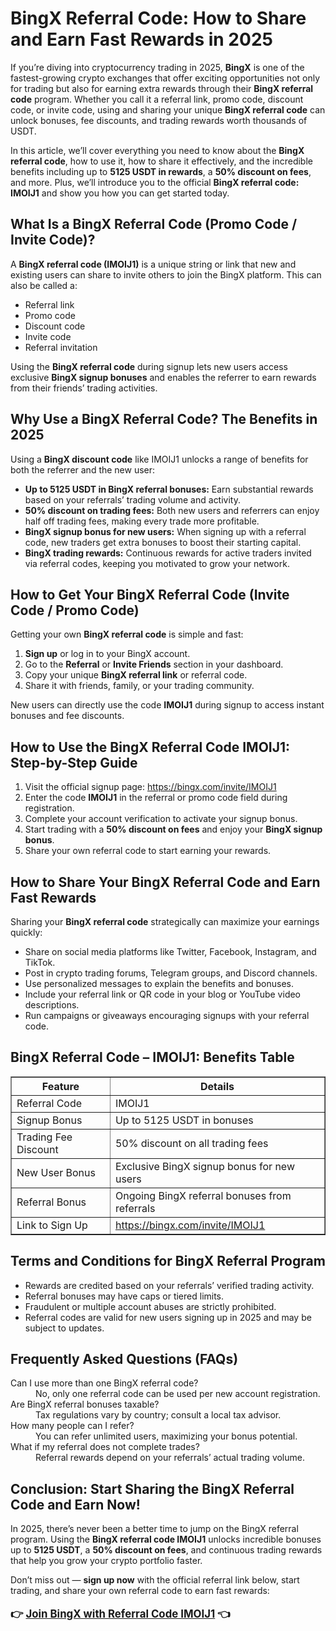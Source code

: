 <h1>BingX Referral Code: How to Share and Earn Fast Rewards in 2025</h1>
<p>
If you’re diving into cryptocurrency trading in 2025, <strong>BingX</strong> is one of the fastest-growing crypto exchanges that offer exciting opportunities not only for trading but also for earning extra rewards through their <strong>BingX referral code</strong> program. Whether you call it a referral link, promo code, discount code, or invite code, using and sharing your unique <strong>BingX referral code</strong> can unlock bonuses, fee discounts, and trading rewards worth thousands of USDT.
</p>
<p>
In this article, we’ll cover everything you need to know about the <strong>BingX referral code</strong>, how to use it, how to share it effectively, and the incredible benefits including up to <strong>5125 USDT in rewards</strong>, a <strong>50% discount on fees</strong>, and more. Plus, we’ll introduce you to the official <strong>BingX referral code: IMOIJ1</strong> and show you how you can get started today.
</p>
<h2>What Is a BingX Referral Code (Promo Code / Invite Code)?</h2>
<p>
A <strong>BingX referral code (IMOIJ1)</strong> is a unique string or link that new and existing users can share to invite others to join the BingX platform. This can also be called a:
</p>
<ul>
<li>Referral link</li>
<li>Promo code</li>
<li>Discount code</li>
<li>Invite code</li>
<li>Referral invitation</li>
</ul>
<p>
Using the <strong>BingX referral code</strong> during signup lets new users access exclusive <strong>BingX signup bonuses</strong> and enables the referrer to earn rewards from their friends’ trading activities.
</p>
<h2>Why Use a BingX Referral Code? The Benefits in 2025</h2>
<p>
Using a <strong>BingX discount code</strong> like IMOIJ1 unlocks a range of benefits for both the referrer and the new user:
</p>
<ul>
<li><strong>Up to 5125 USDT in BingX referral bonuses:</strong> Earn substantial rewards based on your referrals’ trading volume and activity.</li>
<li><strong>50% discount on trading fees:</strong> Both new users and referrers can enjoy half off trading fees, making every trade more profitable.</li>
<li><strong>BingX signup bonus for new users:</strong> When signing up with a referral code, new traders get extra bonuses to boost their starting capital.</li>
<li><strong>BingX trading rewards:</strong> Continuous rewards for active traders invited via referral codes, keeping you motivated to grow your network.</li>
</ul>
<h2>How to Get Your BingX Referral Code (Invite Code / Promo Code)</h2>
<p>Getting your own <strong>BingX referral code</strong> is simple and fast:</p>
<ol>
<li><strong>Sign up</strong> or log in to your BingX account.</li>
<li>Go to the <strong>Referral</strong> or <strong>Invite Friends</strong> section in your dashboard.</li>
<li>Copy your unique <strong>BingX referral link</strong> or referral code.</li>
<li>Share it with friends, family, or your trading community.</li>
</ol>
<p>New users can directly use the code <strong>IMOIJ1</strong> during signup to access instant bonuses and fee discounts.</p>
<h2>How to Use the BingX Referral Code IMOIJ1: Step-by-Step Guide</h2>
<ol>
<li>Visit the official signup page: <a href="https://bingx.com/invite/IMOIJ1" target="_blank" rel="noopener noreferrer">https://bingx.com/invite/IMOIJ1</a></li>
<li>Enter the code <strong>IMOIJ1</strong> in the referral or promo code field during registration.</li>
<li>Complete your account verification to activate your signup bonus.</li>
<li>Start trading with a <strong>50% discount on fees</strong> and enjoy your <strong>BingX signup bonus</strong>.</li>
<li>Share your own referral code to start earning your rewards.</li>
</ol>
<h2>How to Share Your BingX Referral Code and Earn Fast Rewards</h2>
<p>Sharing your <strong>BingX referral code</strong> strategically can maximize your earnings quickly:</p>
<ul>
<li>Share on social media platforms like Twitter, Facebook, Instagram, and TikTok.</li>
<li>Post in crypto trading forums, Telegram groups, and Discord channels.</li>
<li>Use personalized messages to explain the benefits and bonuses.</li>
<li>Include your referral link or QR code in your blog or YouTube video descriptions.</li>
<li>Run campaigns or giveaways encouraging signups with your referral code.</li>
</ul>
<h2>BingX Referral Code – IMOIJ1: Benefits Table</h2>
<table border="1" cellpadding="8" cellspacing="0" style="border-collapse: collapse; width: 100%; max-width: 600px;">
<thead>
<tr>
<th>Feature</th>
<th>Details</th>
</tr>
</thead>
<tbody>
<tr>
<td>Referral Code</td>
<td>IMOIJ1</td>
</tr>
<tr>
<td>Signup Bonus</td>
<td>Up to 5125 USDT in bonuses</td>
</tr>
<tr>
<td>Trading Fee Discount</td>
<td>50% discount on all trading fees</td>
</tr>
<tr>
<td>New User Bonus</td>
<td>Exclusive BingX signup bonus for new users</td>
</tr>
<tr>
<td>Referral Bonus</td>
<td>Ongoing BingX referral bonuses from referrals</td>
</tr>
<tr>
<td>Link to Sign Up</td>
<td><a href="https://bingx.com/invite/IMOIJ1" target="_blank" rel="noopener noreferrer">https://bingx.com/invite/IMOIJ1</a></td>
</tr>
</tbody>
</table>
<h2>Terms and Conditions for BingX Referral Program</h2>
<ul>
<li>Rewards are credited based on your referrals’ verified trading activity.</li>
<li>Referral bonuses may have caps or tiered limits.</li>
<li>Fraudulent or multiple account abuses are strictly prohibited.</li>
<li>Referral codes are valid for new users signing up in 2025 and may be subject to updates.</li>
</ul>
<h2>Frequently Asked Questions (FAQs)</h2>
<dl>
<dt>Can I use more than one BingX referral code?</dt>
<dd>No, only one referral code can be used per new account registration.</dd>
<dt>Are BingX referral bonuses taxable?</dt>
<dd>Tax regulations vary by country; consult a local tax advisor.</dd>
<dt>How many people can I refer?</dt>
<dd>You can refer unlimited users, maximizing your bonus potential.</dd>
<dt>What if my referral does not complete trades?</dt>
<dd>Referral rewards depend on your referrals’ actual trading volume.</dd>
</dl>
<h2>Conclusion: Start Sharing the BingX Referral Code and Earn Now!</h2>
<p>
In 2025, there’s never been a better time to jump on the BingX referral program. Using the <strong>BingX referral code IMOIJ1</strong> unlocks incredible bonuses up to <strong>5125 USDT</strong>, a <strong>50% discount on fees</strong>, and continuous trading rewards that help you grow your crypto portfolio faster.
</p>
<p>
Don’t miss out — <strong>sign up now</strong> with the official referral link below, start trading, and share your own referral code to earn fast rewards:
</p>
<p style="font-weight: bold; font-size: 1.2em;">
👉 <a href="https://bingx.com/invite/IMOIJ1" target="_blank" rel="noopener noreferrer">Join BingX with Referral Code IMOIJ1</a> 👈
</p>
</body>
</html>
